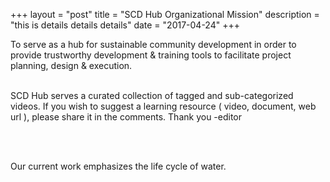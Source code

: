 +++
layout = "post"
title = "SCD Hub Organizational Mission"
description = "this is details details details"
date = "2017-04-24"
+++

To serve as a hub for sustainable community development in order to provide trustworthy development & training tools to facilitate project planning, design & execution.
<BR><BR>

SCD Hub serves a curated collection of tagged and sub-categorized videos. If you wish to suggest a learning resource ( video, document, web url ), please share it in the comments. Thank you -editor

<BR><BR>

Our current work emphasizes the life cycle of water.
